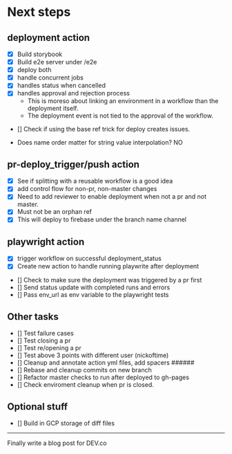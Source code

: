 # Next steps

## deployment action
- [x] Build storybook
- [x] Build e2e server under /e2e
- [x] deploy both
- [x] handle concurrent jobs
- [x] handles status when cancelled
- [x] handles approval and rejection process
  - This is moreso about linking an environment in a workflow than the deployment itself.
  - The deployment event is not tied to the approval of the workflow.
- [] Check if using the base ref trick for deploy creates issues.

- Does name order matter for string value interpolation? NO

## pr-deploy_trigger/push action
- [x] See if splitting with a reusable workflow is a good idea
- [x] add control flow for non-pr, non-master changes
- [x] Need to add reviewer to enable deployment when not a pr and not master.
- [x] Must not be an orphan ref
- [x] This will deploy to firebase under the branch name channel

## playwright action
- [x] trigger workflow on successful deployment_status
- [x] Create new action to handle running playwrite after deployment
- [] Check to make sure the deployment was triggered by a pr first
- [] Send status update with completed runs and errors
- [] Pass env_url as env variable to the playwright tests

## Other tasks
- [] Test failure cases
- [] Test closing a pr
- [] Test re/opening a pr
- [] Test above 3 points with different user (nickoftime)
- [] Cleanup and annotate action yml files, add spacers ######
- [] Rebase and cleanup commits on new branch
- [] Refactor master checks to run after deployed to gh-pages
- [] Check enviroment cleanup when pr is closed.

## Optional stuff
- [] Build in GCP storage of diff files

---

Finally write a blog post for DEV.co
